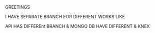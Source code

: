 GREETINGS

I HAVE SEPARATE BRANCH FOR DIFFERENT WORKS LIKE 

API HAS DIFFEREnt BRANCH & MONGO DB HAVE DIFFERENT & KNEX